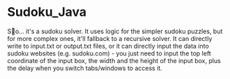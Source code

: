 # Sudoku_Java
So... it's a sudoku solver. It uses logic for the simpler sudoku puzzles, but for more complex ones, it'll fallback to a recursive solver.
It can directly write to input.txt or output.txt files, or it can directly input the data into sudoku websites (e.g. sudoku.com) - you just need to input the top left coordinate of the input box, the width and the height of the input box, plus the delay when you switch tabs/windows to access it.

